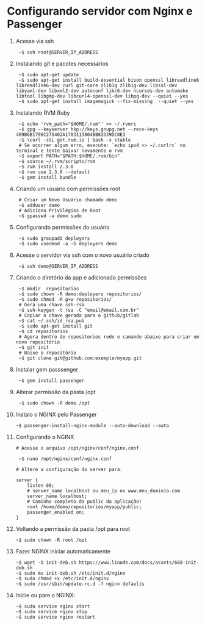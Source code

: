 # Configurando servidor com Nginx e Passenger 

1. Acesse via ssh

		~$ ssh root@SERVER_IP_ADDRESS

2. Instalando git e pacotes necessários
		
		~$ sudo apt-get update
		~$ sudo apt-get install build-essential bison openssl libreadline6 libreadline6-dev curl git-core zlib1g zlib1g-dev libssl-dev libyaml-dev libxml2-dev autoconf libc6-dev ncurses-dev automake libtool libgmp-dev libcurl4-openssl-dev libpq-dev --quiet --yes
		~$ sudo apt-get install imagemagick --fix-missing  --quiet --yes

3. Instalando RVM Ruby
		
		~$ echo 'rvm_path="$HOME/.rvm"' >> ~/.rvmrc
		~$ gpg --keyserver hkp://keys.gnupg.net --recv-keys 409B6B1796C275462A1703113804BB82D39DC0E3
		~$ \curl -sSL get.rvm.io | bash -s stable 
		# Se ocorrer algum erro, execute: `echo ipv4 >> ~/.curlrc` no terminal e tente baixar novamente o rvm
		~$ export PATH="$PATH:$HOME/.rvm/bin"
		~$ source ~/.rvm/scripts/rvm
		~$ rvm install 2.3.0
		~$ rvm use 2.3.0 --default
		~$ gem install bundle

4. Criando um usuário com permissões root

		# Criar um Novo Usuário chamado demo
		~$ adduser demo 
		# Adiciona Privilégios de Root
		~$ gpasswd -a demo sudo
  
5. Configurando permissões do usuário
		
		~$ sudo groupadd deployers
		~$ sudo usermod -a -G deployers demo
		
6. Acesse o servidor via ssh com o novo usuário criado

		~$ ssh demo@SERVER_IP_ADDRESS
	
7. Criando o diretório da app e adicionado permissões

		~$ mkdir  repositorios
		~$ sudo chown -R demo:deployers repositorios/
		~$ sudo chmod -R g+w repositorios/
		# Gera uma chave ssh-rsa
		~$ ssh-keygen -t rsa -C "email@email.com.br"
		# Copiar a chave gerada para o github/gitlab
		~$ cat ~/.ssh/id_rsa.pub
		~$ sudo apt-get install git
		~$ cd repositorios
		# Agora dentro de repositorios rode o camando abaixo para criar um novo repositório
		~$ git init
		# Baixe o repositório
		~$ git clone git@github.com:exemple/myapp.git
		
8. Instalar gem passsenger

		~$ gem install passenger
		
9. Alterar permissão da pasta /opt

		~$ sudo chown -R demo /opt
		
10. Instalo o NGINX pelo Passenger
		
		~$ passenger-install-nginx-module --auto-download --auto
		
11. Configurando o NGINX

		# Acesse o arquivo /opt/nginx/conf/nginx.conf
  
		 ~$ nano /opt/nginx/conf/nginx.conf
  
		# Altere a configuração do server para:

		server {
			listen 80;
			# server_name localhost ou meu_ip ou www.meu_dominio.com
			server_name localhost; 
			# Caminho completo da public da aplicação!
			root /home/demo/repositorios/myapp/public;
			passenger_enabled on;
		}

12. Voltando a permissão da pasta /opt para root

		~$ sudo chown -R root /opt

13. Fazer NGINX iniciar automaticamente

		~$ wget -O init-deb.sh https://www.linode.com/docs/assets/660-init-deb.sh
		~$ sudo mv init-deb.sh /etc/init.d/nginx
		~$ sudo chmod +x /etc/init.d/nginx
		~$ sudo /usr/sbin/update-rc.d -f nginx defaults
		
14. Inicie ou pare o NGINX:

		~$ sudo service nginx start
		~$ sudo service nginx stop
		~$ sudo service nginx restart
